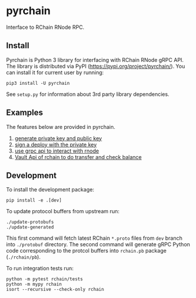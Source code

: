 # pyrchain

Interface to RChain RNode RPC.

## Install 

Pyrchain is Python 3 library for interfacing with RChain RNode gRPC API. The
library is distributed via PyPI (https://pypi.org/project/pyrchain/). You can
install it for current user by running:

	pip3 install -U pyrchain

See `setup.py` for information about 3rd party library dependencies.


## Examples

The features below are provided in pyrchain.

1. [generate private key and public key](./examples/keys_example.py)
2. [sign a deploy with the private key](./examples/sign_verify_examples.py)
3. [use grpc api to interact with rnode](./examples/grpc_api_example.py)
4. [Vault Api of rchain to do transfer and check balance](./examples/vault_example.py)     

## Development

To install the development package:

    pip install -e .[dev]

To update protocol buffers from upstream run:

	./update-protobufs
	./update-generated

This first command will fetch latest RChain `*.proto` files from `dev` branch
into `./protobuf` directory. The second command will generate gRPC Python code
corresponding to the protcol buffers into `rchain.pb` package (`./rchain/pb`).

To run integration tests run:

	python -m pytest rchain/tests
    python -m mypy rchain
    isort --recursive --check-only rchain
